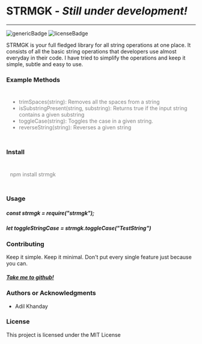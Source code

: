 <h1>STRMGK - <em><b>Still under development! </b></em></h1>

<hr />
<img src = "https://img.shields.io/badge/strmgk-String%20magic-brightgreen" alt="genericBadge"/>
<img src = "https://img.shields.io/badge/License-MIT-blue" alt = "licenseBadge">

<p>
  STRMGK is your full fledged library for all string operations at one place. It
  consists of all the basic string operations that developers use almost
  everyday in their code. I have tried to simplify the operations and keep it
  simple, subtle and easy to use.
</p>

<h3>Example Methods</h3>
<div style="color: grey; padding:10px">
  <ul>
    <li>trimSpaces(string): Removes all the spaces from a string</li>
    <li>
      isSubstringPresent(string, substring): Returns true if the input string
      contains a given substring
    </li>
    <li>toggleCase(string): Toggles the case in a given string.</li>
    <li>reverseString(string): Reverses a given string </li>
  </ul>
</div>

<h3>Install</h3>
<div style="color:grey; padding:10px"><p>npm install strmgk</p></div>

<h3>Usage</h3>

<p>
  <h5>const strmgk = require("strmgk"); </h5>
  <h5>let toggleStringCase = strmgk.toggleCase("TestString")</h5>
</p>

<h3>Contributing</h3>
Keep it simple. Keep it minimal. Don't put every single feature just because you
can.
<h5>
  <a href="https://github.com/aedelkhanday/strmgk/tree/master"> Take me to github!</a>
</h5>

<h3>Authors or Acknowledgments</h3>
<ul>
  <li>Adil Khanday</li>
</ul>

<h3>License</h3>

This project is licensed under the MIT License
